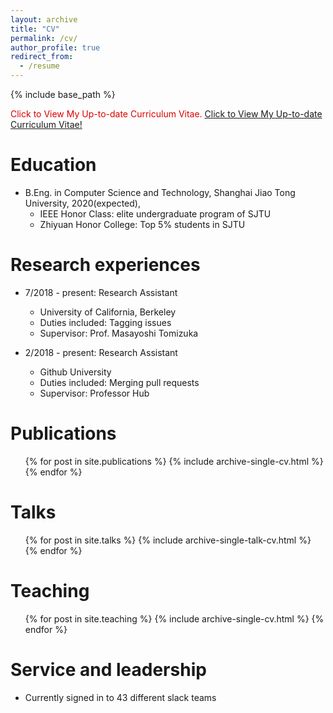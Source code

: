 ```yaml
---
layout: archive
title: "CV"
permalink: /cv/
author_profile: true
redirect_from:
  - /resume
---
```


{% include base_path %}

<font color="#dd0000">Click to View My Up-to-date Curriculum Vitae.</font> [Click to View My Up-to-date Curriculum Vitae!](http://jiaxiaosong.github.io/files/CV.pdf)
<!-- <embed src="http://jiaxiaosong.github.io/files/CV.pdf" width="650" height="1800" type='application/pdf'> -->

Education
======
* B.Eng. in Computer Science and Technology, Shanghai Jiao Tong University, 2020(expected), 
  * IEEE Honor Class: elite undergraduate program of SJTU
  * Zhiyuan Honor College: Top 5% students in SJTU
  
Research experiences
======
* 7/2018 - present: Research Assistant
  * University of California, Berkeley
  * Duties included: Tagging issues
  * Supervisor: Prof. Masayoshi Tomizuka

* 2/2018 - present: Research Assistant
  * Github University
  * Duties included: Merging pull requests
  * Supervisor: Professor Hub
  

Publications
======
  <ul>{% for post in site.publications %}
    {% include archive-single-cv.html %}
  {% endfor %}</ul>
  
Talks
======
  <ul>{% for post in site.talks %}
    {% include archive-single-talk-cv.html %}
  {% endfor %}</ul>
  
Teaching
======
  <ul>{% for post in site.teaching %}
    {% include archive-single-cv.html %}
  {% endfor %}</ul>
  
Service and leadership
======
* Currently signed in to 43 different slack teams
